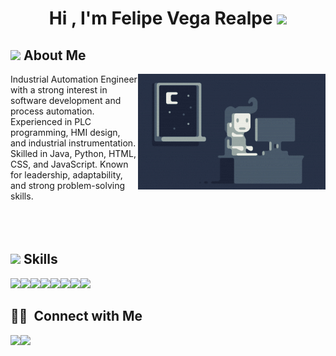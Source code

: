 <h1 align="center"><b>Hi , I'm Felipe Vega Realpe  </b><img src="https://media.giphy.com/media/hvRJCLFzcasrR4ia7z/giphy.gif" width="35"></h1>

## <picture><img src = "https://raw.githubusercontent.com/7oSkaaa/7oSkaaa/refs/heads/main/Images/about_me.gif" width = 50px></picture> About Me


<img alt="Night Coding" src="https://raw.githubusercontent.com/AVS1508/AVS1508/master/assets/Night-Coding.gif" align="right"/>
Industrial Automation Engineer with a strong interest in software development and process automation. Experienced in PLC programming, HMI design, and industrial instrumentation. Skilled in Java, Python, HTML, CSS, and JavaScript. Known for leadership, adaptability, and strong problem-solving skills.

<br>
<br>
<br>
<br>

## <img src="https://media2.giphy.com/media/QssGEmpkyEOhBCb7e1/giphy.gif?cid=ecf05e47a0n3gi1bfqntqmob8g9aid1oyj2wr3ds3mg700bl&rid=giphy.gif" width ="25"><b> Skills</b>

<img src="https://img.shields.io/badge/python-3670A0?style=for-the-badge&logo=python&logoColor=ffdd54"><img src="https://img.shields.io/badge/javascript-%23323330.svg?style=for-the-badge&logo=javascript&logoColor=%23F7DF1E"><img src="https://img.shields.io/badge/java-%23ED8B00.svg?style=for-the-badge&logo=openjdk&logoColor=white"><img src="https://img.shields.io/badge/html5-%23E34F26.svg?style=for-the-badge&logo=html5&logoColor=white"><img src="https://img.shields.io/badge/css3-%231572B6.svg?style=for-the-badge&logo=css3&logoColor=white"><img src="https://img.shields.io/badge/bootstrap-%238511FA.svg?style=for-the-badge&logo=bootstrap&logoColor=white"><img src="https://img.shields.io/badge/-Arduino-00979D?style=for-the-badge&logo=Arduino&logoColor=white"><img src="https://img.shields.io/badge/php-%23777BB4.svg?style=for-the-badge&logo=php&logoColor=white"><br>

## 🤝🏻 &nbsp;Connect with Me

<a target="_blank" href="https://www.linkedin.com/in/feliperealp/"><img src="https://img.shields.io/badge/linkedin-%230077B5.svg?style=for-the-badge&logo=linkedin&logoColor=white"></a><a href="mailto:contacto@feliperealp.com"><img src="https://img.shields.io/badge/Gmail-D14836?style=for-the-badge&logo=gmail&logoColor=white"></a>
